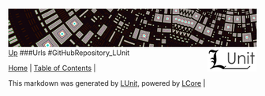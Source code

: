 ![](../Content/LUnit-banner-small.png "")
[<img style="float: right;" src="../Content/LUnit-logo-small.png">](../../README.md)
[Up](Urls.md)
###Urls
#GitHubRepository_LUnit

[Home](../../README.md) | [Table of Contents](../../TableOfContents.md) | 


This markdown was generated by [LUnit](https://github.com/CodeSingularity/LUnit), powered by [LCore](https://github.com/CodeSingularity/LCore) | 

